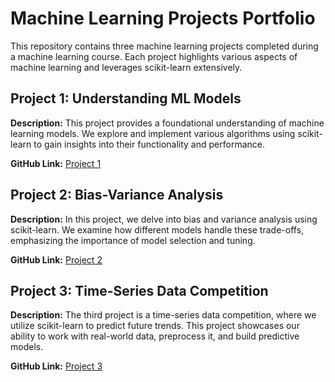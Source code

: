 # Machine Learning Projects Portfolio

This repository contains three machine learning projects completed during a machine learning course. Each project highlights various aspects of machine learning and leverages scikit-learn extensively.

## Project 1: Understanding ML Models

**Description:** This project provides a foundational understanding of machine learning models. We explore and implement various algorithms using scikit-learn to gain insights into their functionality and performance.

**GitHub Link:** [Project 1](https://github.com/yass43/ML_Projects/tree/main/ML_Project_1)

## Project 2: Bias-Variance Analysis

**Description:** In this project, we delve into bias and variance analysis using scikit-learn. We examine how different models handle these trade-offs, emphasizing the importance of model selection and tuning.

**GitHub Link:** [Project 2](https://github.com/yass43/ML_Projects/tree/main/ML_Project_2)

## Project 3: Time-Series Data Competition

**Description:** The third project is a time-series data competition, where we utilize scikit-learn to predict future trends. This project showcases our ability to work with real-world data, preprocess it, and build predictive models.

**GitHub Link:** [Project 3](https://www.kaggle.com/competitions/iml2021)


